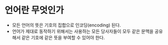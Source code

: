 # 언어란 무엇인가
- 모든 언어의 뜻은 기호의 집합으로 인코딩(encoding) 된다.
- 언어가 제대로 동작하기 위해서는 사용하는 모든 당사자들이 모두 같은 문맥을 공유해서 같은 기호에 같은 뜻을 부여할 수 있어야 한다.